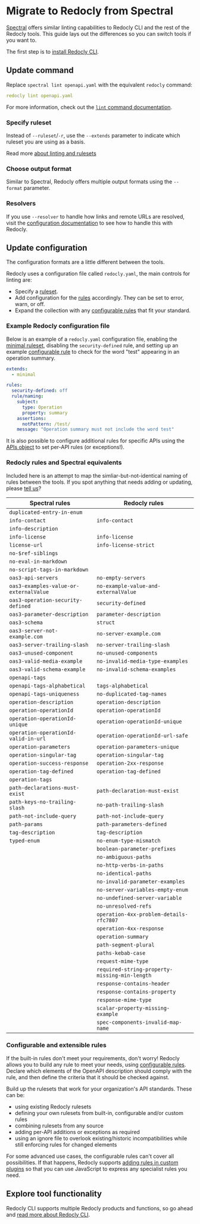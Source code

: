 # Migrate to Redocly from Spectral

[Spectral](https://stoplight.io/open-source/spectral) offers similar linting capabilities to Redocly CLI and the rest of the Redocly tools. This guide lays out the differences so you can switch tools if you want to.

The first step is to [install Redocly CLI](../installation.md).

## Update command

Replace `spectral lint openapi.yaml` with the equivalent `redocly` command:

```yaml
redocly lint openapi.yaml
```

For more information, check out the [`lint` command documentation](../commands/lint.md).

### Specify ruleset

Instead of `--ruleset`/`-r`, use the `--extends` parameter to indicate which ruleset you are using as a basis.

Read more [about linting and rulesets](../api-standards.md)

### Choose output format

Similar to Spectral, Redocly offers multiple output formats using the `--format` parameter.

### Resolvers

If you use `--resolver` to handle how links and remote URLs are resolved, visit the [configuration documentation](../configuration/index.md#resolve-object) to see how to handle this with Redocly.

## Update configuration

The configuration formats are a little different between the tools.

Redocly uses a configuration file called `redocly.yaml`, the main controls for linting are:

- Specify a [ruleset](../rules.md#rulesets).
- Add configuration for the [rules](../rules.md) accordingly. They can be set to error, warn, or off.
- Expand the collection with any [configurable rules](../rules/configurable-rules.md) that fit your standard.

### Example Redocly configuration file

Below is an example of a `redocly.yaml` configuration file, enabling the [minimal ruleset](../rules/minimal.md), disabling the `security-defined` rule, and setting up an example [configurable rule](../rules/configurable-rules.md) to check for the word "test" appearing in an operation summary.

```yaml
extends:
  - minimal

rules:
  security-defined: off
  rule/naming:
    subject:
      type: Operation
      property: summary
    assertions:
      notPattern: /test/
    message: "Operation summary must not include the word test"
```

It is also possible to configure additional rules for specific APIs using the [APIs object](../configuration/index.md#apis-object) to set per-API rules (or exceptions!).

### Redocly rules and Spectral equivalents

Included here is an attempt to map the simliar-but-not-identical naming of rules between the tools. If you spot anything that needs adding or updating, please [tell us](https://github.com/redocly/redocly-cli/issues)?

| Spectral rules                         | Redocly rules                                 |
| -------------------------------------- | --------------------------------------------- |
| `duplicated-entry-in-enum`             |                                               |
| `info-contact`                         | `info-contact`                                |
| `info-description`                     |                                               |
| `info-license`                         | `info-license`                                |
| `license-url`                          | `info-license-strict`                         |
| `no-$ref-siblings`                     |                                               |
| `no-eval-in-markdown`                  |                                               |
| `no-script-tags-in-markdown`           |                                               |
| `oas3-api-servers`                     | `no-empty-servers`                            |
| `oas3-examples-value-or-externalValue` | `no-example-value-and-externalValue`          |
| `oas3-operation-security-defined`      | `security-defined`                            |
| `oas3-parameter-description`           | `parameter-description`                       |
| `oas3-schema`                          | `struct`                                      |
| `oas3-server-not-example.com`          | `no-server-example.com`                       |
| `oas3-server-trailing-slash`           | `no-server-trailing-slash`                    |
| `oas3-unused-component`                | `no-unused-components`                        |
| `oas3-valid-media-example`             | `no-invalid-media-type-examples`              |
| `oas3-valid-schema-example`            | `no-invalid-schema-examples`                  |
| `openapi-tags`                         |                                               |
| `openapi-tags-alphabetical`            | `tags-alphabetical`                           |
| `openapi-tags-uniqueness`              | `no-duplicated-tag-names`                     |
| `operation-description`                | `operation-description`                       |
| `operation-operationId`                | `operation-operationId`                       |
| `operation-operationId-unique`         | `operation-operationId-unique`                |
| `operation-operationId-valid-in-url`   | `operation-operationId-url-safe`              |
| `operation-parameters`                 | `operation-parameters-unique`                 |
| `operation-singular-tag`               | `operation-singular-tag`                      |
| `operation-success-response`           | `operation-2xx-response`                      |
| `operation-tag-defined`                | `operation-tag-defined`                       |
| `operation-tags`                       |                                               |
| `path-declarations-must-exist`         | `path-declaration-must-exist`                 |
| `path-keys-no-trailing-slash`          | `no-path-trailing-slash`                      |
| `path-not-include-query`               | `path-not-include-query`                      |
| `path-params`                          | `path-parameters-defined`                     |
| `tag-description`                      | `tag-description`                             |
| `typed-enum`                           | `no-enum-type-mismatch`                       |
|                                        | `boolean-parameter-prefixes`                  |
|                                        | `no-ambiguous-paths`                          |
|                                        | `no-http-verbs-in-paths`                      |
|                                        | `no-identical-paths`                          |
|                                        | `no-invalid-parameter-examples`               |
|                                        | `no-server-variables-empty-enum`              |
|                                        | `no-undefined-server-variable`                |
|                                        | `no-unresolved-refs`                          |
|                                        | `operation-4xx-problem-details-rfc7807`       |
|                                        | `operation-4xx-response`                      |
|                                        | `operation-summary`                           |
|                                        | `path-segment-plural`                         |
|                                        | `paths-kebab-case`                            |
|                                        | `request-mime-type`                           |
|                                        | `required-string-property-missing-min-length` |
|                                        | `response-contains-header`                    |
|                                        | `response-contains-property`                  |
|                                        | `response-mime-type`                          |
|                                        | `scalar-property-missing-example`             |
|                                        | `spec-components-invalid-map-name`            |

### Configurable and extensible rules

If the built-in rules don't meet your requirements, don't worry! Redocly allows you to build any rule to meet your needs, using [configurable rules](../rules/configurable-rules.md). Declare which elements of the OpenAPI description should comply with the rule, and then define the criteria that it should be checked against.

Build up the rulesets that work for your organization's API standards. These can be:

- using existing Redocly rulesets
- defining your own rulesets from built-in, configurable and/or custom rules
- combining rulesets from any source
- adding per-API additions or exceptions as required
- using an ignore file to overlook existing/historic incompatibilities while still enforcing rules for changed elements

For some advanced use cases, the configurable rules can't cover all possibilities. If that happens, Redocly supports [adding rules in custom plugins](../custom-plugins/custom-rules.md) so that you can use JavaScript to express any specialist rules you need.

## Explore tool functionality

Redocly CLI supports multiple Redocly products and functions, so go ahead and [read more about Redocly CLI](../index.md).
